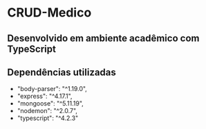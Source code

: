 # CRUD-Medico
## Desenvolvido em ambiente acadêmico com TypeScript

## Dependências utilizadas
-    "body-parser": "^1.19.0",
-    "express": "^4.17.1",
-    "mongoose": "^5.11.19",
-    "nodemon": "^2.0.7",
-    "typescript": "^4.2.3"
